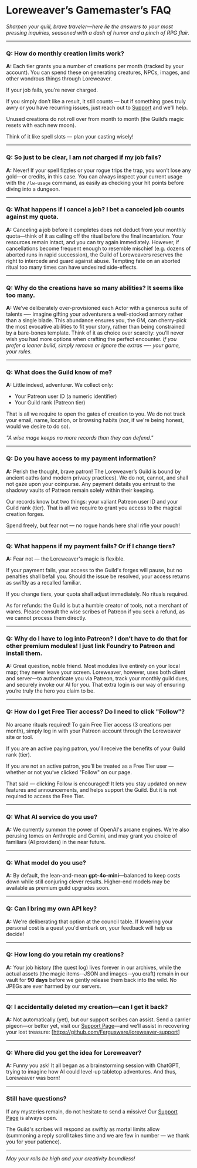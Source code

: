 # Loreweaver’s Gamemaster’s FAQ

*Sharpen your quill, brave traveler—here lie the answers to your most pressing inquiries, seasoned with a dash of humor and a pinch of RPG flair.*

---

### **Q: How do monthly creation limits work?**

**A:** Each tier grants you a number of creations per month (tracked by your account). You can spend these on generating creatures, NPCs, images, and other wondrous things through Loreweaver.

If your job fails, you’re never charged.

If you simply don’t like a result, it still counts — but if something goes truly awry or you have recurring issues, just reach out to [Support](https://github.com/Fergusware/loreweaver-support) and we'll help.

Unused creations do not roll over from month to month (the Guild’s magic resets with each new moon).

Think of it like spell slots — plan your casting wisely!

---

### **Q: So just to be clear, I am *not* charged if my job fails?**

**A:** Never! If your spell fizzles or your rogue trips the trap, you won’t lose any gold—or credits, in this case. You can always inspect your current usage with the `/lw-usage` command, as easily as checking your hit points before diving into a dungeon.

---

### **Q: What happens if I cancel a job? I bet a canceled job counts against my quota.**

**A:** Canceling a job before it completes does not deduct from your monthly quota—think of it as calling off the ritual before the final incantation. Your resources remain intact, and you can try again immediately.
However, if cancellations become frequent enough to resemble mischief (e.g. dozens of aborted runs in rapid succession), the Guild of Loreweavers reserves the right to intercede and guard against abuse. Tempting fate on an aborted ritual too many times can have undesired side-effects.

---

### **Q: Why do the creations have so many abilities? It seems like too many.**

**A:** We’ve deliberately over-provisioned each Actor with a generous suite of talents —- imagine gifting your adventurers a well-stocked armory rather than a single blade. This abundance ensures you, the GM, can cherry-pick the most evocative abilities to fit your story, rather than being constrained by a bare-bones template. Think of it as choice over scarcity: you’ll never wish you had more options when crafting the perfect encounter. _If you prefer a leaner build, simply remove or ignore the extras —- your game, your rules._

---

### **Q: What does the Guild know of me?**

**A:** Little indeed, adventurer. We collect only:

- Your Patreon user ID (a numeric identifier)
- Your Guild rank (Patreon tier)

That is all we require to open the gates of creation to you. We do not track your email, name, location, or browsing habits (nor, if we're being honest, would we desire to do so).

*"A wise mage keeps no more records than they can defend."*

---

### **Q: Do you have access to my payment information?**

**A:** Perish the thought, brave patron! The Loreweaver’s Guild is bound by ancient oaths (and modern privacy practices). We do not, cannot, and shall not gaze upon your coinpurse. Any payment details you entrust to the shadowy vaults of Patreon remain solely within their keeping.

Our records know but two things: your valiant Patreon user ID and your Guild rank (tier). That is all we require to grant you access to the magical creation forges.

Spend freely, but fear not — no rogue hands here shall rifle your pouch!

---

### **Q: What happens if my payment fails? Or if I change tiers?**

**A:** Fear not — the Loreweaver's magic is flexible.

If your payment fails, your access to the Guild's forges will pause, but no penalties shall befall you. Should the issue be resolved, your access returns as swiftly as a recalled familiar.

If you change tiers, your quota shall adjust immediately. No rituals required.

As for refunds: the Guild is but a humble creator of tools, not a merchant of wares. Please consult the wise scribes of Patreon if you seek a refund, as we cannot process them directly.

---

### **Q: Why do I have to log into Patreon? I don’t have to do that for other premium modules! I just link Foundry to Patreon and install them.**

**A:** Great question, noble friend. Most modules live entirely on your local map; they never leave your screen. Loreweaver, however, uses both client and server—to authenticate you via Patreon, track your monthly guild dues, and securely invoke our AI for you. That extra login is our way of ensuring you’re truly the hero you claim to be.

---

### **Q: How do I get Free Tier access? Do I need to click "Follow"?**

No arcane rituals required! To gain Free Tier access (3 creations per month), simply log in with your Patreon account through the Loreweaver site or tool.

If you are an active paying patron, you'll receive the benefits of your Guild rank (tier).

If you are not an active patron, you’ll be treated as a Free Tier user — whether or not you’ve clicked "Follow" on our page.

That said — clicking Follow is encouraged! It lets you stay updated on new features and announcements, and helps support the Guild. But it is not required to access the Free Tier.

---

### **Q: What AI service do you use?**

**A:** We currently summon the power of OpenAI's arcane engines. We're also perusing tomes on Anthropic and Gemini, and may grant you choice of familiars (AI providers) in the near future.

---

### **Q: What model do you use?**

**A:** By default, the lean-and-mean **gpt-4o-mini**—balanced to keep costs down while still conjuring clever results. Higher-end models may be available as premium guild upgrades soon.

---

### **Q: Can I bring my own API key?**

**A:** We're deliberating that option at the council table. If lowering your personal cost is a quest you'd embark on, your feedback will help us decide!

---

### **Q: How long do you retain my creations?**

**A:** Your job history (the quest log) lives forever in our archives, while the actual assets (the magic items--JSON and images--you craft) remain in our vault for **90 days** before we gently release them back into the wild. No JPEGs are ever harmed by our servers.

---

### **Q: I accidentally deleted my creation—can I get it back?**

**A:** Not automatically (yet), but our support scribes can assist. Send a carrier pigeon—or better yet, visit our [Support Page](https://github.com/Fergusware/loreweaver-support)—and we’ll assist in recovering your lost treasure:
[https://github.com/Fergusware/loreweaver-support]

---

### **Q: Where did you get the idea for Loreweaver?**

**A:** Funny you ask! It all began as a brainstorming session with ChatGPT, trying to imagine how AI could level-up tabletop adventures. And thus, Loreweaver was born!

---

### **Still have questions?**

If any mysteries remain, do not hesitate to send a missive! Our [Support Page](https://github.com/Fergusware/loreweaver-support) is always open.

The Guild's scribes will respond as swiftly as mortal limits allow (summoning a reply scroll takes time and we are few in number — we thank you for your patience).

---

*May your rolls be high and your creativity boundless!*
